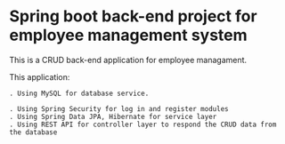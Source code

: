 # Spring boot back-end project for employee management system

This is a CRUD back-end application for employee managament.

This application:

	. Using MySQL for database service.
	
	. Using Spring Security for log in and register modules
	. Using Spring Data JPA, Hibernate for service layer
	. Using REST API for controller layer to respond the CRUD data from the database 
